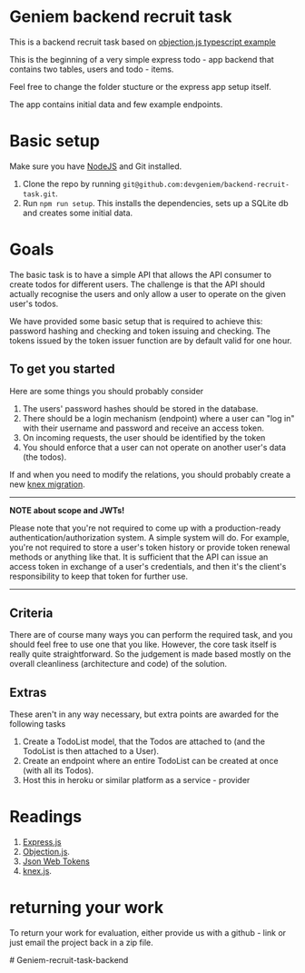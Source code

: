 # Geniem backend recruit task

This is a backend recruit task based on [objection.js typescript example](https://github.com/Vincit/objection.js/tree/master/examples/express-ts)

This is the beginning of a very simple express todo - app backend that contains two tables, users and todo - items.

Feel free to change the folder stucture or the express app setup itself.

The app contains initial data and few example endpoints. 

# Basic setup

Make sure you have [NodeJS](https://nodejs.org/en/) and Git installed.

1. Clone the repo by running `git@github.com:devgeniem/backend-recruit-task.git`.
2. Run `npm run setup`. This installs the dependencies, sets up a SQLite db and creates some initial data.

# Goals

The basic task is to have a simple API that allows the API consumer to create todos for different users. The challenge is
that the API should actually recognise the users and only allow a user to operate on the given user's todos.

We have provided some basic setup that is required to achieve this: password hashing and checking and token issuing and checking.
The tokens issued by the token issuer function are by default valid for one hour.

## To get you started

Here are some things you should probably consider
1. The users' password hashes should be stored in the database.
1. There should be a login mechanism (endpoint) where a user can "log in" with their username and password and receive an access token.
1. On incoming requests, the user should be identified by the token
1. You should enforce that a user can not operate on another user's data (the todos).

If and when you need to modify the relations, you should probably create a new [knex migration](https://knexjs.org/#Migrations).

---
**NOTE about scope and JWTs!**

Please note that you're not required to come up with a production-ready authentication/authorization system. A simple system will do.
For example, you're not required to store a user's token history or provide token renewal methods or anything like that. It is sufficient
that the API can issue an access token in exchange of a user's credentials, and then it's the client's responsibility to keep that
token for further use.

---

## Criteria
There are of course many ways you can perform the required task, and you should feel free to use one that you like. However, the core task itself is really quite straightforward. So the judgement is made based mostly on the overall cleanliness (architecture and code) of the solution.

## Extras

These aren't in any way necessary, but extra points are awarded for the following tasks

1. Create a TodoList model, that the Todos are attached to (and the TodoList is then attached to a User).
1. Create an endpoint where an entire TodoList can be created at once (with all its Todos).
1. Host this in heroku or similar platform as a service - provider


# Readings

1. [Express.js](https://expressjs.com/)
1. [Objection.js](https://vincit.github.io/objection.js/).
1. [Json Web Tokens](jwt.io)
1. [knex.js](https://knexjs.org/).

# returning your work

To return your work for evaluation, either provide us with a github - link or just email the project back in a zip file.

#   G e n i e m - r e c r u i t - t a s k - b a c k e n d  
 
